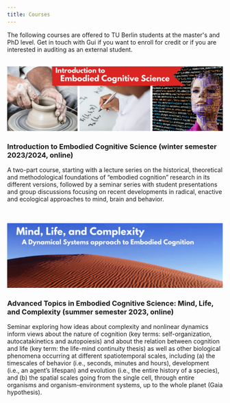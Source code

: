 ```yaml
---
title: Courses
---
```


The following courses are offered to TU Berlin students at the master's and PhD level. Get in touch with Gui if you want to enroll for credit or if you are interested in auditing as an external student. 
<br>
<br>

<img src="/TU-embodied-cogsci.png" title="Intro to Embodied CogSci course logo" alt="Intro to Embodied CogSci course logo" />

### Introduction to Embodied Cognitive Science (winter semester 2023/2024, online) ###
A two-part course, starting with a lecture series on the historical, theoretical and methodological foundations of “embodied cognition” research in its different versions, followed by a seminar series with student presentations and group discussions focusing on recent developments in radical, enactive and ecological approaches to mind, brain and behavior.
<br>
<br>
<br>



<img src="/course-TU-mind-life-complexity.png" title="Mind, Life, and Complexity course logo" alt="Mind, Life, and Complexity course logo" />

### Advanced Topics in Embodied Cognitive Science: Mind, Life, and Complexity (summer semester 2023, online) ###
Seminar exploring how ideas about complexity and nonlinear dynamics inform views about the nature of cognition (key terms: self-organization, autocatakinetics and autopoiesis) and about the relation between cognition and life (key term: the life-mind continuity thesis) as well as other biological phenomena occurring at different spatiotemporal scales, including (a) the timescales of behavior (i.e., seconds, minutes and hours), development (i.e., an agent’s lifespan) and evolution (i.e., the entire history of a species), and (b) the spatial scales going from the single cell, through entire organisms and organism-environment systems, up to the whole planet (Gaia hypothesis).
